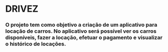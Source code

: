 # **DRIVEZ**  

### O projeto tem como objetivo a criação de um aplicativo para locação de carros. No aplicativo será possível ver os carros disponíveis, fazer a locação, efetuar o pagamento e visualizar o histórico de locações.

